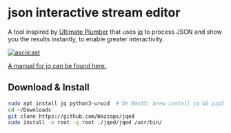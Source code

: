 # json interactive stream editor

A tool inspired by [Ultimate Plumber](https://github.com/akavel/up) that uses [jq](https://stedolan.github.io/jq) to process JSON and show you the results instantly, to enable greater interactivity.

[![asciicast](https://asciinema.org/a/313423.svg)](https://asciinema.org/a/313423)

[A manual for jq can be found here.](https://stedolan.github.io/jq/manual)

## Download & Install

```bash
sudo apt install jq python3-urwid  # On MacOS: brew install jq && pip3 install urwid
cd ~/Downloads
git clone https://github.com/Wazzaps/jqed
sudo install -o root -g root ./jqed/jqed /usr/bin/
```
